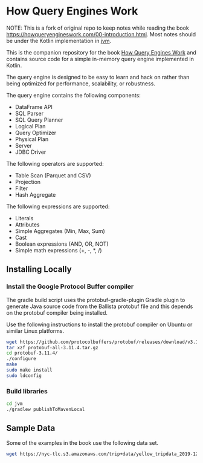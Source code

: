 # How Query Engines Work

NOTE: This is a fork of original repo to keep notes while reading the book https://howqueryengineswork.com/00-introduction.html.
Most notes should be under the Kotlin implementation in [jvm](jvm).

This is the companion repository for the book [How Query Engines Work](https://leanpub.com/how-query-engines-work)
and contains source code for a simple in-memory query engine implemented in Kotlin.

The query engine is designed to be easy to learn and hack on rather than being optimized for 
performance, scalability, or robustness.

The query engine contains the following components:

- DataFrame API
- SQL Parser
- SQL Query Planner
- Logical Plan
- Query Optimizer
- Physical Plan
- Server
- JDBC Driver  
  
The following operators are supported:

- Table Scan (Parquet and CSV)
- Projection
- Filter
- Hash Aggregate 

The following expressions are supported:

- Literals
- Attributes
- Simple Aggregates (Min, Max, Sum)
- Cast
- Boolean expressions (AND, OR, NOT)
- Simple math expressions (+, -, *, /)

## Installing Locally

### Install the Google Protocol Buffer compiler

The gradle build script uses the protobuf-gradle-plugin Gradle plugin to generate Java source code from the Ballista protobuf file and this depends on the protobuf compiler being installed.

Use the following instructions to install the protobuf compiler on Ubuntu or similar Linux platforms.

```bash
wget https://github.com/protocolbuffers/protobuf/releases/download/v3.11.4/protobuf-all-3.11.4.tar.gz
tar xzf protobuf-all-3.11.4.tar.gz
cd protobuf-3.11.4/
./configure
make
sudo make install
sudo ldconfig
```

### Build libraries

```bash
cd jvm
./gradlew publishToMavenLocal
``` 

## Sample Data

Some of the examples in the book use the following data set.

```bash
wget https://nyc-tlc.s3.amazonaws.com/trip+data/yellow_tripdata_2019-12.csv
```